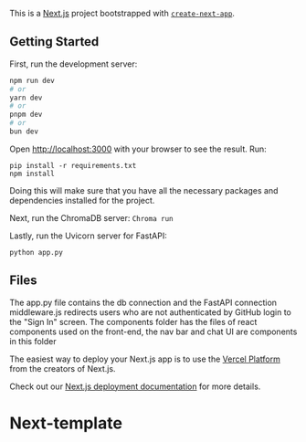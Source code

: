 This is a [Next.js](https://nextjs.org/) project bootstrapped with [`create-next-app`](https://github.com/vercel/next.js/tree/canary/packages/create-next-app).

## Getting Started

First, run the development server:

```bash
npm run dev
# or
yarn dev
# or
pnpm dev
# or
bun dev
```

Open [http://localhost:3000](http://localhost:3000) with your browser to see the result.
Run:
```
pip install -r requirements.txt
npm install
```
Doing this will make sure that you have all the necessary packages and dependencies installed for the project.

Next, run the ChromaDB server:
```Chroma run```

Lastly, run the Uvicorn server for FastAPI:

```python app.py```

## Files
The app.py file contains the db connection and the FastAPI connection
middleware.js redirects users who are not authenticated by GitHub login to the "Sign In" screen.
The components folder has the files of react components used on the front-end, the nav bar and chat UI are components in this folder

The easiest way to deploy your Next.js app is to use the [Vercel Platform](https://vercel.com/new?utm_medium=default-template&filter=next.js&utm_source=create-next-app&utm_campaign=create-next-app-readme) from the creators of Next.js.

Check out our [Next.js deployment documentation](https://nextjs.org/docs/deployment) for more details.
# Next-template
